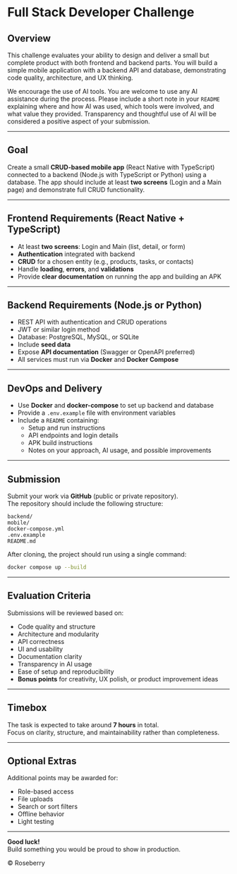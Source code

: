 # Full Stack Developer Challenge

## Overview

This challenge evaluates your ability to design and deliver a small but complete product with both frontend and backend parts. You will build a simple mobile application with a backend API and database, demonstrating code quality, architecture, and UX thinking.

We encourage the use of AI tools. You are welcome to use any AI assistance during the process. Please include a short note in your `README` explaining where and how AI was used, which tools were involved, and what value they provided. Transparency and thoughtful use of AI will be considered a positive aspect of your submission.

---

## Goal

Create a small **CRUD-based mobile app** (React Native with TypeScript) connected to a backend (Node.js with TypeScript or Python) using a database. The app should include at least **two screens** (Login and a Main page) and demonstrate full CRUD functionality.

---

## Frontend Requirements (React Native + TypeScript)

-   At least **two screens**: Login and Main (list, detail, or form)
-   **Authentication** integrated with backend
-   **CRUD** for a chosen entity (e.g., products, tasks, or contacts)
-   Handle **loading**, **errors**, and **validations**
-   Provide **clear documentation** on running the app and building an APK

---

## Backend Requirements (Node.js or Python)

-   REST API with authentication and CRUD operations
-   JWT or similar login method
-   Database: PostgreSQL, MySQL, or SQLite
-   Include **seed data**
-   Expose **API documentation** (Swagger or OpenAPI preferred)
-   All services must run via **Docker** and **Docker Compose**

---

## DevOps and Delivery

-   Use **Docker** and **docker-compose** to set up backend and database
-   Provide a `.env.example` file with environment variables
-   Include a `README` containing:
    -   Setup and run instructions
    -   API endpoints and login details
    -   APK build instructions
    -   Notes on your approach, AI usage, and possible improvements

---

## Submission

Submit your work via **GitHub** (public or private repository).  
The repository should include the following structure:

```
backend/
mobile/
docker-compose.yml
.env.example
README.md
```

After cloning, the project should run using a single command:

```bash
docker compose up --build
```

---

## Evaluation Criteria

Submissions will be reviewed based on:

-   Code quality and structure
-   Architecture and modularity
-   API correctness
-   UI and usability
-   Documentation clarity
-   Transparency in AI usage
-   Ease of setup and reproducibility
-   **Bonus points** for creativity, UX polish, or product improvement ideas

---

## Timebox

The task is expected to take around **7 hours** in total.  
Focus on clarity, structure, and maintainability rather than completeness.

---

## Optional Extras

Additional points may be awarded for:

-   Role-based access
-   File uploads
-   Search or sort filters
-   Offline behavior
-   Light testing

---

**Good luck!**  
Build something you would be proud to show in production.

© Roseberry
